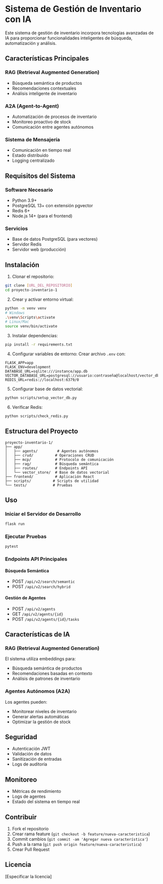 # Sistema de Gestión de Inventario con IA

Este sistema de gestión de inventario incorpora tecnologías avanzadas de IA para proporcionar funcionalidades inteligentes de búsqueda, automatización y análisis.

## Características Principales

### RAG (Retrieval Augmented Generation)
- Búsqueda semántica de productos
- Recomendaciones contextuales
- Análisis inteligente de inventario

### A2A (Agent-to-Agent)
- Automatización de procesos de inventario
- Monitoreo proactivo de stock
- Comunicación entre agentes autónomos

### Sistema de Mensajería
- Comunicación en tiempo real
- Estado distribuido
- Logging centralizado

## Requisitos del Sistema

### Software Necesario
- Python 3.9+
- PostgreSQL 13+ con extensión pgvector
- Redis 6+
- Node.js 14+ (para el frontend)

### Servicios
- Base de datos PostgreSQL (para vectores)
- Servidor Redis
- Servidor web (producción)

## Instalación

1. Clonar el repositorio:
```bash
git clone [URL_DEL_REPOSITORIO]
cd proyecto-inventario-1
```

2. Crear y activar entorno virtual:
```bash
python -m venv venv
# Windows
.\venv\Scripts\activate
# Linux/Mac
source venv/bin/activate
```

3. Instalar dependencias:
```bash
pip install -r requirements.txt
```

4. Configurar variables de entorno:
Crear archivo `.env` con:
```env
FLASK_APP=app
FLASK_ENV=development
DATABASE_URL=sqlite:///instance/app.db
VECTOR_DATABASE_URL=postgresql://usuario:contraseña@localhost/vector_db
REDIS_URL=redis://localhost:6379/0
```

5. Configurar base de datos vectorial:
```bash
python scripts/setup_vector_db.py
```

6. Verificar Redis:
```bash
python scripts/check_redis.py
```

## Estructura del Proyecto

```
proyecto-inventario-1/
├── app/
│   ├── agents/         # Agentes autónomos
│   ├── crud/          # Operaciones CRUD
│   ├── mcp/           # Protocolo de comunicación
│   ├── rag/           # Búsqueda semántica
│   ├── routes/        # Endpoints API
│   └── vector_store/  # Base de datos vectorial
├── frontend/          # Aplicación React
├── scripts/          # Scripts de utilidad
└── tests/            # Pruebas
```

## Uso

### Iniciar el Servidor de Desarrollo
```bash
flask run
```

### Ejecutar Pruebas
```bash
pytest
```

### Endpoints API Principales

#### Búsqueda Semántica
- POST `/api/v2/search/semantic`
- POST `/api/v2/search/hybrid`

#### Gestión de Agentes
- POST `/api/v2/agents`
- GET `/api/v2/agents/{id}`
- POST `/api/v2/agents/{id}/tasks`

## Características de IA

### RAG (Retrieval Augmented Generation)
El sistema utiliza embeddings para:
- Búsqueda semántica de productos
- Recomendaciones basadas en contexto
- Análisis de patrones de inventario

### Agentes Autónomos (A2A)
Los agentes pueden:
- Monitorear niveles de inventario
- Generar alertas automáticas
- Optimizar la gestión de stock

## Seguridad
- Autenticación JWT
- Validación de datos
- Sanitización de entradas
- Logs de auditoría

## Monitoreo
- Métricas de rendimiento
- Logs de agentes
- Estado del sistema en tiempo real

## Contribuir
1. Fork el repositorio
2. Crear rama feature (`git checkout -b feature/nueva-caracteristica`)
3. Commit cambios (`git commit -am 'Agregar nueva característica'`)
4. Push a la rama (`git push origin feature/nueva-caracteristica`)
5. Crear Pull Request

## Licencia
[Especificar la licencia]

